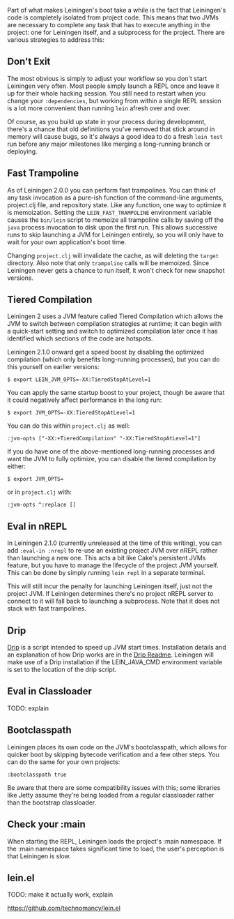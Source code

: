Part of what makes Leiningen's boot take a while is the fact that
Leiningen's code is completely isolated from project code. This means
that two JVMs are necessary to complete any task that has to execute
anything in the project: one for Leiningen itself, and a subprocess
for the project. There are various strategies to address this:

## Don't Exit

The most obvious is simply to adjust your workflow so you don't start
Leiningen very often. Most people simply launch a REPL once and leave
it up for their whole hacking session. You still need to restart when
you change your `:dependencies`, but working from within a single REPL
session is a lot more convenient than running `lein` afresh over and
over.

Of course, as you build up state in your process during development,
there's a chance that old definitions you've removed that stick around
in memory will cause bugs, so it's always a good idea to do a fresh
`lein test` run before any major milestones like merging a
long-running branch or deploying.

## Fast Trampoline

As of Leiningen 2.0.0 you can perform fast trampolines. You can think
of any task invocation as a pure-ish function of the command-line
arguments, project.clj file, and repository state. Like any function,
one way to optimize it is memoization. Setting the
`LEIN_FAST_TRAMPOLINE` environment variable causes the `bin/lein`
script to memoize all trampoline calls by saving off the `java`
process invocation to disk upon the first run. This allows
successive runs to skip launching a JVM for Leiningen entirely, so
you will only have to wait for your own application's boot time.

Changing `project.clj` will invalidate the cache, as will deleting the
`target` directory. Also note that only `trampoline` calls will be
memoized. Since Leiningen never gets a chance to run itself, it won't
check for new snapshot versions.

## Tiered Compilation

Leiningen 2 uses a JVM feature called Tiered Compilation which allows
the JVM to switch between compilation strategies at runtime; it can
begin with a quick-start setting and switch to optimized compilation
later once it has identified which sections of the code are hotspots.

Leiningen 2.1.0 onward get a speed boost by disabling the optimized
compilation (which only benefits long-running processes), but you can
do this yourself on earlier versions:

    $ export LEIN_JVM_OPTS=-XX:TieredStopAtLevel=1

You can apply the same startup boost to your project, though be aware
that it could negatively affect performance in the long run:

    $ export JVM_OPTS=-XX:TieredStopAtLevel=1

You can do this within `project.clj` as well:

    :jvm-opts ["-XX:+TieredCompilation" "-XX:TieredStopAtLevel=1"]

If you do have one of the above-mentioned long-running processes and
want the JVM to fully optimize, you can disable the tiered compilation
by either:

    $ export JVM_OPTS=

or in `project.clj` with:

    :jvm-opts ^:replace []

## Eval in nREPL

In Leiningen 2.1.0 (currently unreleased at the time of this writing),
you can add `:eval-in :nrepl` to re-use an existing project JVM over
nREPL rather than launching a new one. This acts a bit like Cake's
persistent JVMs feature, but you have to manage the lifecycle of the
project JVM yourself. This can be done by simply running `lein repl`
in a separate terminal. 

This will still incur the penalty for launching Leiningen itself, just
not the project JVM. If Leiningen determines there's no project nREPL
server to connect to it will fall back to launching a subprocess. Note
that it does not stack with fast trampolines.

## Drip

[Drip](https://github.com/flatland/drip/) is a script intended to speed up JVM start times. Installation details and an explanation of how Drip works are in the [Drip Readme](https://github.com/flatland/drip/blob/develop/README.md).  Leiningen will make use of a Drip installation if the LEIN_JAVA_CMD environment variable is set to the location of the drip script.

## Eval in Classloader

TODO: explain

## Bootclasspath

Leiningen places its own code on the JVM's bootclasspath, which allows
for quicker boot by skipping bytecode verification and a few other
steps. You can do the same for your own projects:

    :bootclasspath true

Be aware that there are some compatibility issues with this; some
libraries like Jetty assume they're being loaded from a regular
classloader rather than the bootstrap classloader.

## Check your :main

When starting the REPL, Leiningen loads the project's :main namespace.
If the :main namespace takes significant time to load, the user's perception
is that Leiningen is slow.

## lein.el

TODO: make it actually work, explain

https://github.com/technomancy/lein.el